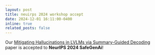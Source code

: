 ```yaml
---
layout: post
title: neuirps 2024 workshop accept
date: 2024-12-01 16:11:00-0400
inline: true
related_posts: false
---
```


Our [Mitigating Hallucinations in LVLMs via Summary-Guided Decoding](https://openreview.net/forum?id=n8LngbP25R) paper is accepted to **NeurIPS 2024 SafeGenAi**!
